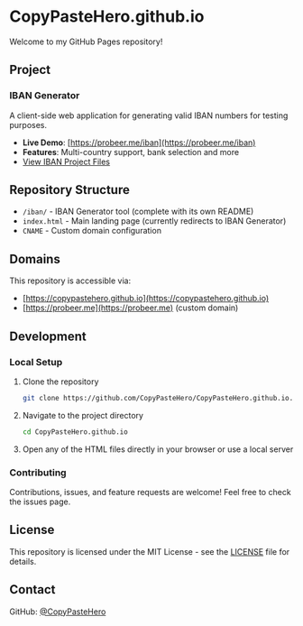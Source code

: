 # CopyPasteHero.github.io

Welcome to my GitHub Pages repository!

## Project

### IBAN Generator
A client-side web application for generating valid IBAN numbers for testing purposes.
- **Live Demo**: [https://probeer.me/iban](https://probeer.me/iban)
- **Features**: Multi-country support, bank selection and more
- [View IBAN Project Files](./iban)

## Repository Structure

- `/iban/` - IBAN Generator tool (complete with its own README)
- `index.html` - Main landing page (currently redirects to IBAN Generator)
- `CNAME` - Custom domain configuration

## Domains

This repository is accessible via:
- [https://copypastehero.github.io](https://copypastehero.github.io)
- [https://probeer.me](https://probeer.me) (custom domain)

## Development

### Local Setup
1. Clone the repository
   ```bash
   git clone https://github.com/CopyPasteHero/CopyPasteHero.github.io.git
   ```
2. Navigate to the project directory
   ```bash
   cd CopyPasteHero.github.io
   ```
3. Open any of the HTML files directly in your browser or use a local server

### Contributing
Contributions, issues, and feature requests are welcome! Feel free to check the issues page.

## License
This repository is licensed under the MIT License - see the [LICENSE](./LICENSE) file for details.

## Contact
GitHub: [@CopyPasteHero](https://github.com/CopyPasteHero)